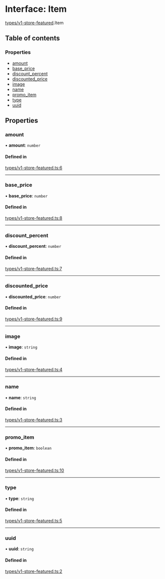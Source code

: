 # Interface: Item

[types/v1-store-featured](../modules/types_v1_store_featured.md).Item

## Table of contents

### Properties

- [amount](types_v1_store_featured.Item.md#amount)
- [base\_price](types_v1_store_featured.Item.md#base_price)
- [discount\_percent](types_v1_store_featured.Item.md#discount_percent)
- [discounted\_price](types_v1_store_featured.Item.md#discounted_price)
- [image](types_v1_store_featured.Item.md#image)
- [name](types_v1_store_featured.Item.md#name)
- [promo\_item](types_v1_store_featured.Item.md#promo_item)
- [type](types_v1_store_featured.Item.md#type)
- [uuid](types_v1_store_featured.Item.md#uuid)

## Properties

### amount

• **amount**: `number`

#### Defined in

[types/v1-store-featured.ts:6](https://github.com/jameslinimk/unofficial-valorant-api/blob/317491a/package/src/types/v1-store-featured.ts#L6)

___

### base\_price

• **base\_price**: `number`

#### Defined in

[types/v1-store-featured.ts:8](https://github.com/jameslinimk/unofficial-valorant-api/blob/317491a/package/src/types/v1-store-featured.ts#L8)

___

### discount\_percent

• **discount\_percent**: `number`

#### Defined in

[types/v1-store-featured.ts:7](https://github.com/jameslinimk/unofficial-valorant-api/blob/317491a/package/src/types/v1-store-featured.ts#L7)

___

### discounted\_price

• **discounted\_price**: `number`

#### Defined in

[types/v1-store-featured.ts:9](https://github.com/jameslinimk/unofficial-valorant-api/blob/317491a/package/src/types/v1-store-featured.ts#L9)

___

### image

• **image**: `string`

#### Defined in

[types/v1-store-featured.ts:4](https://github.com/jameslinimk/unofficial-valorant-api/blob/317491a/package/src/types/v1-store-featured.ts#L4)

___

### name

• **name**: `string`

#### Defined in

[types/v1-store-featured.ts:3](https://github.com/jameslinimk/unofficial-valorant-api/blob/317491a/package/src/types/v1-store-featured.ts#L3)

___

### promo\_item

• **promo\_item**: `boolean`

#### Defined in

[types/v1-store-featured.ts:10](https://github.com/jameslinimk/unofficial-valorant-api/blob/317491a/package/src/types/v1-store-featured.ts#L10)

___

### type

• **type**: `string`

#### Defined in

[types/v1-store-featured.ts:5](https://github.com/jameslinimk/unofficial-valorant-api/blob/317491a/package/src/types/v1-store-featured.ts#L5)

___

### uuid

• **uuid**: `string`

#### Defined in

[types/v1-store-featured.ts:2](https://github.com/jameslinimk/unofficial-valorant-api/blob/317491a/package/src/types/v1-store-featured.ts#L2)

